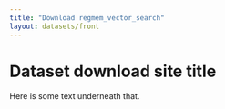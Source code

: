 ```yaml
---
title: "Download regmem_vector_search"
layout: datasets/front
---
```


# Dataset download site title

Here is some text underneath that.